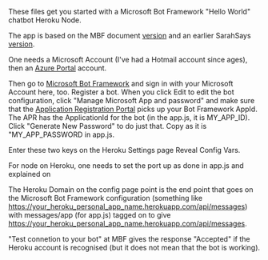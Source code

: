 These files get you started with a Microsoft Bot Framework "Hello World" chatbot Heroku Node.

The app is based on the MBF document <a href="https://docs.botframework.com/en-us/node/builder/overview/">version</a> and an earlier SarahSays <a href="https://blogs.msdn.microsoft.com/sarahsays/2016/06/01/microsoft-bot-framework-part-1/">version</a>.

One needs a Microsoft Account (I've had a Hotmail account since ages), then an <a href="https://portal.azure.com/">Azure Portal</a> account.

Then go to <a href="http://www.botframework.com">Microsoft Bot Framework</a> and sign in with your Microsoft Account here, too. Register a bot. When you click Edit to edit the bot configuration, click "Manage Microsoft App and password" and make sure that the <a href="https://apps-dev.microsoft.com">Application Registration Portal</a> picks up your Bot Framework AppId. The APR has the ApplicationId for the bot (in the app.js, it is MY_APP_ID). Click "Generate New Password" to do just that. Copy as it is "MY_APP_PASSWORD in app.js.

Enter these two keys on the Heroku Settings page Reveal Config Vars.

For node on Heroku, one needs to set the port up as done in app.js and explained on 

The Heroku Domain on the config page point is the end point that goes on the Microsoft Bot Framework configuration (something like https://your_heroku_personal_app_name.herokuapp.com/api/messages) with messages/app (for app.js) tagged on to give https://your_heroku_personal_app_name.herokuapp.com/api/messages.

"Test connetion to your bot" at MBF gives the response "Accepted" if the Heroku account is recognised (but it does not mean that the bot is working).

